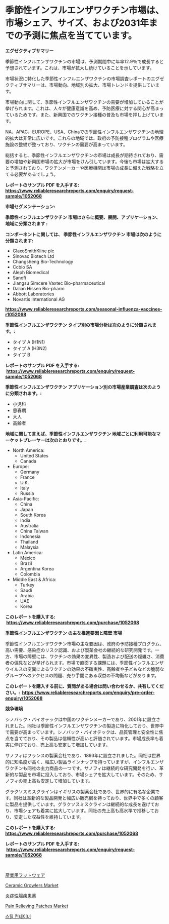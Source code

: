 <p><h1>季節性インフルエンザワクチン市場は、市場シェア、サイズ、および2031年までの予測に焦点を当てています。</h1></p><p><strong>エグゼクティブサマリー</strong></p>
<p><p>季節性インフルエンザワクチンの市場は、予測期間中に年率12.9％で成長すると予想されています。これは、市場が拡大し続けていることを示しています。</p><p>市場状況に特化した季節性インフルエンザワクチンの市場調査レポートのエグゼクティブサマリーは、市場動向、地域別の拡大、市場トレンドを提供しています。</p><p>市場動向に関して、季節性インフルエンザワクチンの需要が増加していることが挙げられます。これは、人々が健康意識を高め、予防医療に対する関心が高まっているためです。また、新興国でのワクチン接種の普及も市場を押し上げています。</p><p>NA、APAC、EUROPE、USA、Chinaでの季節性インフルエンザワクチンの地理的拡大は非常に広いです。これらの地域では、政府の予防接種プログラムや医療施設の整備が整っており、ワクチンの需要が高まっています。</p><p>総括すると、季節性インフルエンザワクチンの市場は成長が期待されており、需要の増加や新興国市場の拡大が市場をけん引しています。今後も市場は拡大すると予測されており、ワクチンメーカーや医療機関は市場の成長に備えた戦略を立てる必要があるでしょう。</p></p>
<p><strong>レポートのサンプル PDF を入手する: <a href="https://www.reliableresearchreports.com/enquiry/request-sample/1052068">https://www.reliableresearchreports.com/enquiry/request-sample/1052068</a></strong></p>
<p><strong>市場セグメンテーション:</strong></p>
<p><strong> 季節性インフルエンザワクチン 市場はさらに概要、展開、アプリケーション、地域に分類されます :</strong></p>
<p><strong>コンポーネントに関しては、 季節性インフルエンザワクチン 市場は次のように分類されます: &nbsp;</strong></p>
<p><ul><li>GlaxoSmithKline plc</li><li>Sinovac Biotech Ltd</li><li>Changsheng Bio-Technology</li><li>Ccbio SA</li><li>Aleph Biomedical</li><li>Sanofi</li><li>Jiangsu Simcere Vaxtec Bio-pharmaceutical</li><li>Dalian Hissen Bio-pharm</li><li>Abbott Laboratories</li><li>Novartis International AG</li></ul></p>
<p><strong><a href="https://www.reliableresearchreports.com/seasonal-influenza-vaccines-r1052068">https://www.reliableresearchreports.com/seasonal-influenza-vaccines-r1052068</a></strong></p>
<p><strong> 季節性インフルエンザワクチン タイプ別の市場分析は次のように分類されます。:</strong></p>
<p><ul><li>タイプ A (H1N1)</li><li>タイプ A (H3N2)</li><li>タイプ B</li></ul></p>
<p><strong>レポートのサンプル PDF を入手する: &nbsp;<a href="https://www.reliableresearchreports.com/enquiry/request-sample/1052068">https://www.reliableresearchreports.com/enquiry/request-sample/1052068</a></strong></p>
<p><strong> 季節性インフルエンザワクチン アプリケーション別の市場産業調査は次のように分類されます。:</strong></p>
<p><ul><li>小児科</li><li>思春期</li><li>大人</li><li>高齢者</li></ul></p>
<p><strong>地域に関して言えば、季節性インフルエンザワクチン 地域ごとに利用可能なマーケットプレーヤーは次のとおりです。:</strong></p>
<p><ul>
    <li>
        North America:
        <ul>
            <li>United States</li>
            <li>Canada</li>
        </ul>
    </li>
    <li>
        Europe:
        <ul>
            <li>Germany</li>
            <li>France</li>
            <li>U.K.</li>
            <li>Italy</li>
            <li>Russia</li>
        </ul>
    </li>
    <li>
        Asia-Pacific:
        <ul>
            <li>China</li>
            <li>Japan</li>
            <li>South Korea</li>
            <li>India</li>
            <li>Australia</li>
            <li>China Taiwan</li>
            <li>Indonesia</li>
            <li>Thailand</li>
            <li>Malaysia</li>
        </ul>
    </li>
    <li>
        Latin America:
        <ul>
            <li>Mexico</li>
            <li>Brazil</li>
            <li>Argentina Korea</li>
            <li>Colombia</li>
        </ul>
    </li>
    <li>
        Middle East & Africa:
        <ul>
            <li>Turkey</li>
            <li>Saudi</li>
            <li>Arabia</li>
            <li>UAE</li>
            <li>Korea</li>
        </ul>
    </li>
    </ul></p>
<p><strong>このレポートを購入する: &nbsp;<a href="https://www.reliableresearchreports.com/purchase/1052068">https://www.reliableresearchreports.com/purchase/1052068</a></strong></p>
<p><strong>季節性インフルエンザワクチン の主な推進要因と障壁 市場</strong></p>
<p><p>季節性インフルエンザワクチン市場の主な要因は、政府の予防接種プログラム、高い需要、感染症のリスク認識、および製薬会社の継続的な研究開発です。一方、市場の障壁には、ワクチンの効果の変異性、製造および配送の複雑さ、消費者の偏見などが挙げられます。市場で直面する課題には、季節性インフルエンザウイルスの変異によるワクチンの効果の不確実性、高齢者や子どもなどの脆弱なグループへのアクセスの問題、売り手間にある収益の不均衡などがあります。</p></p>
<p><strong>このレポートを購入する前に、質問がある場合は問い合わせるか、共有してください。:&nbsp; <a href="https://www.reliableresearchreports.com/enquiry/pre-order-enquiry/1052068">https://www.reliableresearchreports.com/enquiry/pre-order-enquiry/1052068</a></strong></p>
<p><strong>競争環境</strong></p>
<p><p>シノバック・バイオテックは中国のワクチンメーカーであり、2001年に設立されました。同社は季節性インフルエンザワクチンの製造に特化しており、世界中で需要が高まっています。シノバック・バイオテックは、品質管理と安全性に焦点を当てており、その製品は信頼性が高いと評価されています。市場成長率も着実に伸びており、売上高も安定して増加しています。</p><p>サノフィはフランスの製薬会社であり、1893年に設立されました。同社は世界的に知名度が高く、幅広い製品ラインナップを持っていますが、インフルエンザワクチンも同社の主力商品の一つです。サノフィは継続的な研究開発を行い、革新的な製品を市場に投入しており、市場シェアを拡大しています。そのため、サノフィの売上高も安定して増加しています。</p><p>グラクソスミスクラインはイギリスの製薬会社であり、世界的に有名な企業です。同社は革新的な製品開発と幅広い販売網を持っており、世界中で多くの顧客に製品を提供しています。グラクソスミスクラインは継続的な成長を遂げており、市場シェアも着実に拡大しています。同社の売上高も高水準で推移しており、安定した収益性を維持しています。</p></p>
<p><strong>このレポートを購入する: &nbsp; <a href="https://www.reliableresearchreports.com/purchase/1052068">https://www.reliableresearchreports.com/purchase/1052068</a></strong></p>
<p><strong>レポートのサンプル PDF を入手する: &nbsp;<a href="https://www.reliableresearchreports.com/enquiry/request-sample/1052068">https://www.reliableresearchreports.com/enquiry/request-sample/1052068</a></strong><strong></strong></p>
<p>&nbsp;</p>
<p><p><a href="https://github.com/zjkmgcs938405/Market-Research-Report-List-1/blob/main/915070537295.md">産業用フットウェア</a></p><p><a href="https://www.linkedin.com/pulse/ceramic-growlers-market-outlook-industry-overview-forecast-wmwwe?trackingId=nVPZHntptzF7G1CGL4L65Q%3D%3D">Ceramic Growlers Market</a></p><p><a href="https://github.com/schmahlson/Market-Research-Report-List-1/blob/main/288072437298.md">炎症性腸疾患薬</a></p><p><a href="https://www.linkedin.com/pulse/pain-relieving-patches-market-size-outlook-forecast-2024-zxgoe?trackingId=I6qeBHUksPUw0WY3FIj4pg%3D%3D">Pain Relieving Patches Market</a></p><p><a href="https://medium.com/@leonidasalazar756/%EA%B0%95%EC%B2%A0-%EC%BB%A8%ED%85%8C%EC%9D%B4%EB%84%88-%EC%8B%9C%EC%9E%A5%EC%9D%80-%EC%8B%9C%EC%9E%A5-%EC%A0%90%EC%9C%A0%EC%9C%A8-%EA%B7%9C%EB%AA%A8-%EB%B0%8F-2031%EB%85%84%EA%B9%8C%EC%A7%80%EC%9D%98-%EC%98%88%EC%B8%A1%EC%9D%84-%EC%A4%91%EC%A0%90%EC%9C%BC%EB%A1%9C-%EB%91%90%EA%B3%A0-%EC%9E%88%EC%8A%B5%EB%8B%88%EB%8B%A4-a26ce3332fbb?postPublishedType=initial">스틸 컨테이너</a></p></p>